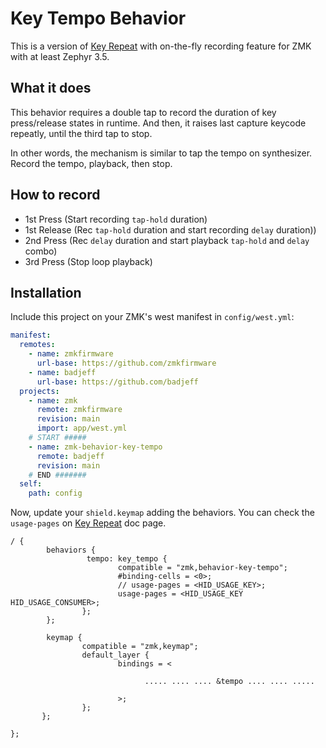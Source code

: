 # Key Tempo Behavior

This is a version of [Key Repeat](https://zmk.dev/docs/behaviors/key-repeat) with on-the-fly recording feature for ZMK with at least Zephyr 3.5.

## What it does

This behavior requires a double tap to record the duration of key press/release states in runtime. And then, it raises last capture keycode repeatly, until the third tap to stop.

In other words, the mechanism is similar to tap the tempo on synthesizer.
Record the tempo, playback, then stop.

## How to record
- 1st Press (Start recording `tap-hold` duration)
- 1st Release (Rec `tap-hold` duration and start recording `delay` duration))
- 2nd Press (Rec `delay` duration and start playback `tap-hold` and `delay` combo)
- 3rd Press (Stop loop playback)

## Installation

Include this project on your ZMK's west manifest in `config/west.yml`:

```yaml
manifest:
  remotes:
    - name: zmkfirmware
      url-base: https://github.com/zmkfirmware
    - name: badjeff
      url-base: https://github.com/badjeff
  projects:
    - name: zmk
      remote: zmkfirmware
      revision: main
      import: app/west.yml
    # START #####
    - name: zmk-behavior-key-tempo
      remote: badjeff
      revision: main
    # END #######
  self:
    path: config
```

Now, update your `shield.keymap` adding the behaviors. You can check the `usage-pages` on [Key Repeat](https://zmk.dev/docs/behaviors/key-repeat) doc page.

```keymap
/ {
        behaviors {
                 tempo: key_tempo {
                        compatible = "zmk,behavior-key-tempo";
                        #binding-cells = <0>;
                        // usage-pages = <HID_USAGE_KEY>;
                        usage-pages = <HID_USAGE_KEY HID_USAGE_CONSUMER>;
                };
        };

        keymap {
                compatible = "zmk,keymap";
                default_layer {
                        bindings = <

                              ..... .... .... &tempo .... .... .....

                        >;
                };
       };

};
```
